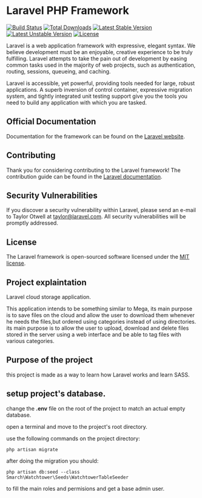 # Laravel PHP Framework

[![Build Status](https://travis-ci.org/laravel/framework.svg)](https://travis-ci.org/laravel/framework)
[![Total Downloads](https://poser.pugx.org/laravel/framework/d/total.svg)](https://packagist.org/packages/laravel/framework)
[![Latest Stable Version](https://poser.pugx.org/laravel/framework/v/stable.svg)](https://packagist.org/packages/laravel/framework)
[![Latest Unstable Version](https://poser.pugx.org/laravel/framework/v/unstable.svg)](https://packagist.org/packages/laravel/framework)
[![License](https://poser.pugx.org/laravel/framework/license.svg)](https://packagist.org/packages/laravel/framework)

Laravel is a web application framework with expressive, elegant syntax. We believe development must be an enjoyable, creative experience to be truly fulfilling. Laravel attempts to take the pain out of development by easing common tasks used in the majority of web projects, such as authentication, routing, sessions, queueing, and caching.

Laravel is accessible, yet powerful, providing tools needed for large, robust applications. A superb inversion of control container, expressive migration system, and tightly integrated unit testing support give you the tools you need to build any application with which you are tasked.

## Official Documentation

Documentation for the framework can be found on the [Laravel website](http://laravel.com/docs).

## Contributing

Thank you for considering contributing to the Laravel framework! The contribution guide can be found in the [Laravel documentation](http://laravel.com/docs/contributions).

## Security Vulnerabilities

If you discover a security vulnerability within Laravel, please send an e-mail to Taylor Otwell at taylor@laravel.com. All security vulnerabilities will be promptly addressed.

## License

The Laravel framework is open-sourced software licensed under the [MIT license](http://opensource.org/licenses/MIT).

## Project explaintation

Laravel cloud storage application.

This application intends to be something similar to Mega, its main purpose is to save files on the cloud and allow the user to download them whenever he needs the files,but ordered using categories instead of using directories. its main purpose is to allow the user to upload, download and delete files stored in the server using a web interface and be able to tag files with various categories.

## Purpose of the project

this project is made as a way to learn how Laravel works and learn SASS.

## setup project's database.

change the **.env** file on the root of the project to match an actual empty database.

open a terminal and move to the project's root directory.

use the following commands on the project directory:

`php artisan migrate`

after doing the migration you should:

`php artisan db:seed --class Smarch\Watchtower\Seeds\WatchtowerTableSeeder`

to fill the main roles and permisions and get a base admin user.